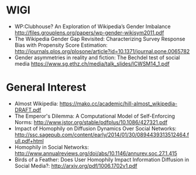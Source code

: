 WIGI
====

* WP:Clubhouse? An Exploration of Wikipedia’s Gender Imbalance http://files.grouplens.org/papers/wp-gender-wikisym2011.pdf
* The Wikipedia Gender Gap Revisited: Characterizing Survey Response Bias with
  Propensity Score Estimation:
http://journals.plos.org/plosone/article?id=10.1371/journal.pone.0065782
* Gender asymmetries in reality and fiction: The Bechdel test of social media https://www.sg.ethz.ch/media/talk_slides/ICWSM14_1.pdf

General Interest
================

* Almost Wikipedia: https://mako.cc/academic/hill-almost_wikipedia-DRAFT.pdf
* The Emperor's Dilemma: A Computational Model of Self-Enforcing Norms: http://www.jstor.org/stable/pdfplus/10.1086/427321.pdf
* Impact of Homophily on Diffusion Dynamics Over Social Networks: http://ssc.sagepub.com/content/early/2014/01/30/0894439313512464.full.pdf+html
* Homophily in Social Networks: http://www.annualreviews.org/doi/abs/10.1146/annurev.soc.27.1.415
* Birds of a Feather:  Does User Homophily Impact Information Diffusion in Social Media?: http://arxiv.org/pdf/1006.1702v1.pdf
